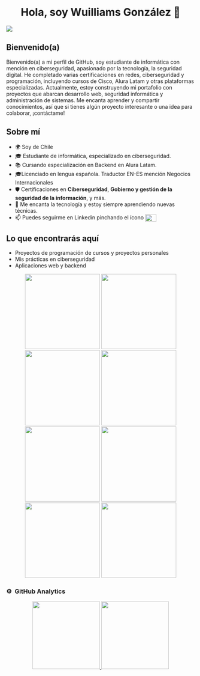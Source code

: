 <div align="center">
<h1 align="center">Hola, soy Wuilliams González</a> 👋</h1>
</div>
<img src="https://i.imgur.com/PT9uko3.jpeg">

## Bienvenido(a)

Bienvenido(a) a mi perfil de GitHub, soy estudiante de informática con mención en ciberseguridad, apasionado por la tecnología, la seguridad digital. He completado varias certificaciones en redes, ciberseguridad y programación, incluyendo cursos de Cisco, Alura Latam y otras plataformas especializadas. Actualmente, estoy construyendo mi portafolio con proyectos que abarcan desarrollo web, seguridad informática y administración de sistemas. Me encanta aprender y compartir conocimientos, así que si tienes algún proyecto interesante o una idea para colaborar, ¡contáctame!

## Sobre mí

- 🌍 Soy de Chile
- 🎓 Estudiante de informática, especializado en ciberseguridad.
- 📚 Cursando especialización en Backend en Alura Latam.
- 🎓Licenciado en lengua española. Traductor EN-ES mención Negocios Internacionales
- 🛡️ Certificaciones en **Ciberseguridad**, **Gobierno y gestión de la seguridad de la información**, y más.
- 🔧 Me encanta la tecnología y estoy siempre aprendiendo nuevas técnicas.
- 📫 Puedes seguirme en Linkedin pinchando el ícono <a href="https://www.linkedin.com/in/wuilliams-gonz%C3%A1lez-53050b160/" target="blank"><img align="center" src="https://raw.githubusercontent.com/rahuldkjain/github-profile-readme-generator/master/src/images/icons/Social/linked-in-alt.svg" height="20" width="30" /></a>
</p>

## Lo que encontrarás aquí

- Proyectos de programación de cursos y proyectos personales
- Mis prácticas en ciberseguridad
- Aplicaciones web y backend
                                                                                    

<p align="center">
  <img src="https://i.imgur.com/6TMez7g.png" width="200">
  <img src="https://i.imgur.com/xoozRCw.png" width="200">
  <img src="https://i.imgur.com/fWoq5oi.png"  width="200">
  <img src="https://i.imgur.com/Q7ITCpt.png" width="200">
  <img src="https://i.imgur.com/k77yJqB.png" width="200">
  <img src="https://i.imgur.com/nQwOrwQ.png" width="200">
  <img src="https://i.imgur.com/E6RedxC.png" width="200">
  <img src="https://i.imgur.com/3Dh4nKK.png" width="200">
</p>

### ⚙️ &nbsp;GitHub Analytics

<p align="center">
<a href="https://github.com/WuilliamsGonzalez">
  <img height="180em" src="https://github-readme-stats-eight-theta.vercel.app/api?username=WuilliamsGonzalez&show_icons=true&theme=algolia&include_all_commits=true&count_private=true"/>
  <img height="180em" src="https://github-readme-stats-eight-theta.vercel.app/api/top-langs/?username=WuilliamsGonzalez&layout=compact&langs_count=8&theme=algolia"/>
</a>
</p>
